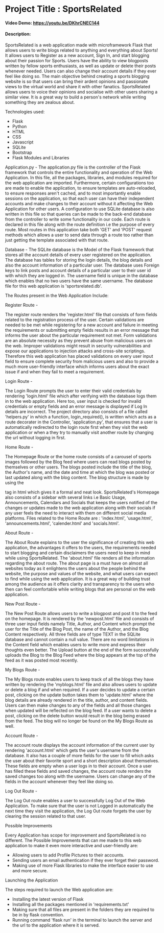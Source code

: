 # Project Title : SportsRelated

#### Video Demo:  https://youtu.be/DKhrCNEC144

#### Description:

SportsRelated is a web application made with microframework Flask that allows users to write blogs related to anything and everything about Sports! It allows users to Register as a new account, Sign In, and start blogging about their passion for Sports. Users have the ability to view blogposts written by fellow sports enthusiasts, as well as update or delete their posts whenever needed. Users can also change their account details if they ever feel like doing so.
The main objective behind creating a sports blogging website is so that users can bring their ardent opinions and passionate views to the virtual world and share it with other fanatics. SportsRelated allows users to voice their opinions and socialise with other users sharing a similar view. It is a great way to build a person's network while writing something they are zealous about.


Technologies used:

- Flask
- Python
- HTML
- CSS
- Javascript
- SQLite
- Bootstrap
- Flask Modules and Libraries

Application.py - The application.py file is the controller of the Flask framework that controls the entire functionality and operation of the Web Application. In this file, all the packages, libraries, and modules required for the web application are imported. Furthermore, certain configurations too are made to enable the application, to ensure templates are auto-reloaded, to ensure responses aren't cached, and to most importantly enable sessions on the application, so that each user can have their independent accounts and make changes to their account without it affecting the Web Application for other users. A configuration to use SQLite database is also written in this file so that queries can be made to the back-end database from the controller to write some functionality in our code. Each route is declared in this file along with the route definition i.e the purpose of every route. Most routes in this application take both 'GET' and 'POST' request methods which allows a user to send data through a route too rather than just getting the template associated with that route.

Database - The SQLite database is the Model of the Flask framework that stores all the account details of every user registered on the application. The database has tables for storing the login details, the blog details and also the account information of a particular user. The database uses Foreign keys to link posts and account details of a particular user to their user id with which they are logged in. The username field is unique in the database which enables that no two users have the same username. The database file for this web application is 'sportsrelated.db'.

The Routes present in the Web Application Include:

Register Route -

The register route renders the 'register.html' file that consists of form fields related to the registration process of the user. Certain validations are needed to be met while registering for a new account and failure in meeting the requirements or submitting empty fields results in an error message that informs the user about the particular requirement not met.
Form validations are an absolute necessity as they prevent abuse from malicious users on the web. Improper validations might result in security vulnerabilities and expose our applications to injection attacks and cross-site scriptings. Therefore this web application has placed validations on every user input field to ensure complete security from malicious users and also to provide a much more user-friendly interface which informs users about the exact issue if and when they fail to meet a requirement.

Login Route -

The Login Route prompts the user to enter their valid credentials by rendering 'login.html' file which after verifying with the database logs them in to the web application.
Here too, user input is checked for invalid credentials or empty fields and an error message is displayed if Log In details are incorrect. The project directory also consists of a file called 'helpers.py' in which a function, login_required(), is written which acts as a route decorater in the Controller, 'application.py', that ensures that a user is automatically redirected to the login route first when they visit the web application or when a they try to manually visit another route by changing the url without logging in first.

Home Route -

The Homepage Route or the home route consists of a carousel of sports images followed by the Blog feed where users can read blogs posted by themselves or other users.
The blogs posted include the title of the blog, the Author's name, and the date and time at which the blog was posted or last updated along with the blog content.
The blog structure is made by using the <article> tag in html which gives it a formal and neat look.
SportsRelated's Homepage also consists of a sidebar with several links i.e Basic Usage, Announcements, Calendars and Socials that keeps the users notified of the changes or updates made to the web application along with their socials if any user feels the need to interact with them on different social media platforms. Files related to the Home Route are : 'index.html', 'usage.html', 'announcements.html', 'calender.html' and 'socials.html'.

About Route -

The About Route explains to the user the significance of creating this web application, the advantages it offers to the users, the requirements needed to start blogging and certain disclaimers the users need to keep in mind while using SportsRelated.
The 'about.html' file renders all the information regarding the about route. The about page is a must have on almost all websites today as it enlightens the users about the people behind the website, the purpose and values of the website, and what users can expect to find while using the web application.
It is a great way of building trust among the audience as it offers clarity and transparency to the users who then can feel comfortable while writing blogs that are personal on the web application.

New Post Route -

The New Post Route allows users to write a blogpost and post it to the feed on the homepage. It is rendered by the 'newpost.html' file and consists of three user input fields namely Title, Author, and Content which prompt the user for the Title of the Blog Post, the name of the Author, and the Blog Content respectively. All three fields are of type TEXT in the SQLite database and cannot contain a null value. There are no word limitations in the Content field which enables users to write more and express their thoughts even better. The Upload button at the end of the form successfully uploads the Blog to the Blog Feed where the blog appears at the top of the feed as it was posted most recently.

My Blogs Route -

The My Blogs route enables users to keep track of all the blogs they have written by rendering the 'myblogs.html' file and also allows users to update or delete a blog if and when required. If a user decides to update a certain post, clicking on the update button takes them to 'update.html' where the blog details are already rendered in the title, author, and content fields. Users can then make changes to any of the fields and all those changes when updated will be reflected on the blog feed. If a user wants to delete a post, clicking on the delete button would result in the blog being erased from the feed. The blog will no longer be found on the My Blogs Route as well.

Account Route -

The account route displays the account information of the current user by rendering 'account.html' which gets the user's username from the database. It also has a couple of more fields for the user to fill which asks the user about their favorite sport and a short description about themselves. These fields are empty when a user logs in to their account. Once a user has filled these fields and saved changes, the account route renders the saved changes too along with the username. Users can change any of the fields in the account whenever they feel like doing so.

Log Out Route -

The Log Out route enables a user to successfully Log Out of the Web Application. To make sure that the user is not Logged in automatically the next time they visit the application, the Log Out route forgets the user by clearing the session related to that user.

Possible Improvements

Every Application has scope for improvement and SportsRelated is no different. The Possible Improvements that can me made to this web application to make it even more interactive and user-friendly are:

- Allowing users to add Profile Pictures to their accounts.
- Sending users an email authentication if they ever forget their password.
- Making use of more Flask libraries to make the interface easier to use and more secure.

Launching the Application

The steps required to launch the Web application are:

- Installing the latest version of Flask
- Installing all the packages mentioned in 'requirements.txt'
- Making sure that all files are present in the folders they are required to be in by flask convention.
- Running command 'flask run' in the terminal to launch the server and the url to the application where it is served.

